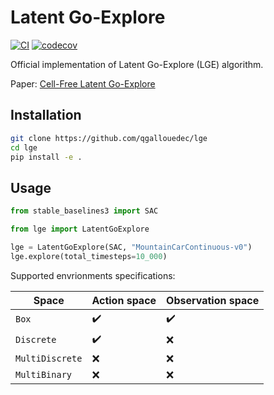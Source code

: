 # Latent Go-Explore

[![CI](https://github.com/qgallouedec/go-explore/actions/workflows/ci.yml/badge.svg)](https://github.com/qgallouedec/go-explore/actions/workflows/ci.yml)
[![codecov](https://codecov.io/gh/qgallouedec/go-explore/branch/main/graph/badge.svg?token=f0yjhgL1nj)](https://codecov.io/gh/qgallouedec/go-explore)

Official implementation of Latent Go-Explore (LGE) algorithm.

Paper: [Cell-Free Latent Go-Explore](https://arxiv.org/abs/2208.14928)


## Installation

```bash
git clone https://github.com/qgallouedec/lge
cd lge
pip install -e .
```

## Usage


```python
from stable_baselines3 import SAC

from lge import LatentGoExplore

lge = LatentGoExplore(SAC, "MountainCarContinuous-v0")
lge.explore(total_timesteps=10_000)
```

Supported envrionments specifications:

| Space           | Action space       | Observation space  |
| --------------- | ------------------ | ------------------ |
| `Box`           | :heavy_check_mark: | :heavy_check_mark: |
| `Discrete`      | :heavy_check_mark: | :x:                |
| `MultiDiscrete` | :x:                | :x:                |
| `MultiBinary`   | :x:                | :x:                |

